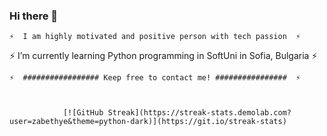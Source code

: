 ### Hi there 👋

    ⚡  I am highly motivated and positive person with tech passion  ⚡ 
    
⚡  I’m currently learning Python programming in SoftUni in Sofia, Bulgaria  ⚡ 

    ⚡  ################# Keep free to contact me! ################  ⚡ 



                [![GitHub Streak](https://streak-stats.demolab.com?user=zabethye&theme=python-dark)](https://git.io/streak-stats)
